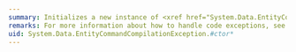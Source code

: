 ```yaml
---
summary: Initializes a new instance of <xref href="System.Data.EntityCommandCompilationException"></xref>.
remarks: For more information about how to handle code exceptions, see <xref:System.Exception>.
uid: System.Data.EntityCommandCompilationException.#ctor*
---
```

